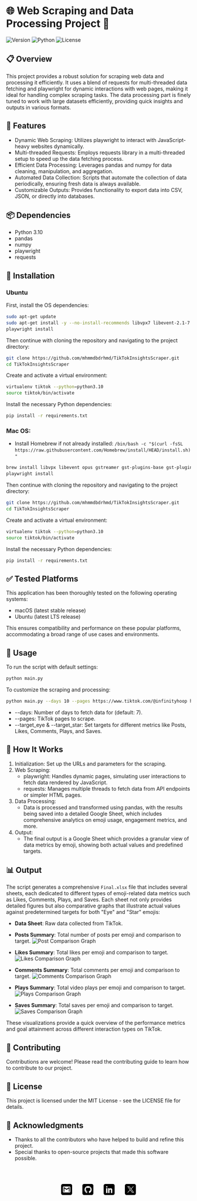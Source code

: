 # 🌐 Web Scraping and Data Processing Project 🚀

![Version](https://img.shields.io/badge/version-1.0-blue.svg)
![Python](https://img.shields.io/badge/python-3.10-blue.svg)
![License](https://img.shields.io/badge/license-MIT-green.svg)

## 📋 Overview

This project provides a robust solution for scraping web data and processing it efficiently. It uses a blend of requests for multi-threaded data fetching and playwright for dynamic interactions with web pages, making it ideal for handling complex scraping tasks. The data processing part is finely tuned to work with large datasets efficiently, providing quick insights and outputs in various formats.

## 🌟 Features

- Dynamic Web Scraping: Utilizes playwright to interact with JavaScript-heavy websites dynamically.
- Multi-threaded Requests: Employs requests library in a multi-threaded setup to speed up the data fetching process.
- Efficient Data Processing: Leverages pandas and numpy for data cleaning, manipulation, and aggregation.
- Automated Data Collection: Scripts that automate the collection of data periodically, ensuring fresh data is always available.
- Customizable Outputs: Provides functionality to export data into CSV, JSON, or directly into databases.

## 📦 Dependencies

- Python 3.10
- pandas
- numpy
- playwright
- requests

## 🔧 Installation

### Ubuntu
First, install the OS dependencies:
```bash
sudo apt-get update
sudo apt-get install -y --no-install-recommends libvpx7 libevent-2.1-7 libopus0 libgstreamer1.0-0 libgstreamer-plugins-base1.0-0 libharfbuzz-icu0 libhyphen0 libmanette-0.2-0 libflite1 libgles2 woff2 libgstreamer-gl1.0-0 libgstreamer-plugins-bad1.0-0 gstreamer1.0-libav
playwright install
```

Then continue with cloning the repository and navigating to the project directory:
```bash
git clone https://github.com/mhmmdbdrhmd/TikTokInsightsScraper.git
cd TikTokInsightsScraper
```
Create and activate a virtual environment:
```bash
virtualenv tiktok --python=python3.10
source tiktok/bin/activate
```

Install the necessary Python dependencies:
```bash
pip install -r requirements.txt
```

### Mac OS:

- Install Homebrew if not already installed: ```/bin/bash -c "$(curl -fsSL https://raw.githubusercontent.com/Homebrew/install/HEAD/install.sh)" ```

```zsh
brew install libvpx libevent opus gstreamer gst-plugins-base gst-plugins-good gst-plugins-bad gst-plugins-ugly gst-libav
playwright install
```

Then continue with cloning the repository and navigating to the project directory:
```zsh
git clone https://github.com/mhmmdbdrhmd/TikTokInsightsScraper.git
cd TikTokInsightsScraper
```
Create and activate a virtual environment:
```zsh
virtualenv tiktok --python=python3.10
source tiktok/bin/activate
```

Install the necessary Python dependencies:
```zsh
pip install -r requirements.txt
```

## ✅ Tested Platforms

This application has been thoroughly tested on the following operating systems:
- macOS (latest stable release)
- Ubuntu (latest LTS release)

This ensures compatibility and performance on these popular platforms, accommodating a broad range of use cases and environments.


## 🚀 Usage

To run the script with default settings:
```bash
python main.py
```
To customize the scraping and processing:
```bash
python main.py --days 10 --pages https://www.tiktok.com/@infinityhoop https://www.tiktok.com/@anotherpage --target_eye 50 20000 150 600000 700 --target_star 30 10000 200 300000 400
```
- --days: Number of days to fetch data for (default: 7).
- --pages: TikTok pages to scrape.
- --target_eye & --target_star: Set targets for different metrics like Posts, Likes, Comments, Plays, and Saves.

## 🎨 How It Works

1. Initialization: Set up the URLs and parameters for the scraping.
2. Web Scraping:
   - playwright: Handles dynamic pages, simulating user interactions to fetch data rendered by JavaScript.
   - requests: Manages multiple threads to fetch data from API endpoints or simpler HTML pages.
3. Data Processing:
   - Data is processed and transformed using pandas, with the results being saved into a detailed Google Sheet, which includes comprehensive analytics on emoji usage, engagement metrics, and more.
4. Output:
   - The final output is a Google Sheet which provides a granular view of data metrics by emoji, showing both actual values and predefined targets.

## 📊 Output

The script generates a comprehensive `Final.xlsx` file that includes several sheets, each dedicated to different types of emoji-related data metrics such as Likes, Comments, Plays, and Saves. Each sheet not only provides detailed figures but also comparative graphs that illustrate actual values against predetermined targets for both "Eye" and "Star" emojis:

- **Data Sheet**: Raw data collected from TikTok.
- **Posts Summary**: Total number of posts per emoji and comparison to target.
     ![Post Comparison Graph](https://github.com/mhmmdbdrhmd/TikTokInsightsScraper/assets/29101930/8f36944b-e5f7-4065-a24c-7a470d242fc2)

- **Likes Summary**: Total likes per emoji and comparison to target.
     ![Likes Comparison Graph](https://github.com/mhmmdbdrhmd/TikTokInsightsScraper/assets/29101930/cb161ab1-d3fc-4b63-9002-5ccd042b08a1)
  
- **Comments Summary**: Total comments per emoji and comparison to target.
     ![Comments Comparison Graph](https://github.com/mhmmdbdrhmd/TikTokInsightsScraper/assets/29101930/8087f163-9c7b-4f51-b968-2ea93a302044)

- **Plays Summary**: Total video plays per emoji and comparison to target.
     ![Plays Comparison Graph](https://github.com/mhmmdbdrhmd/TikTokInsightsScraper/assets/29101930/818dc32b-6a4a-452b-885e-9cb7e2c4155a)

- **Saves Summary**: Total saves per emoji and comparison to target.
     ![Saves Comparison Graph](https://github.com/mhmmdbdrhmd/TikTokInsightsScraper/assets/29101930/711584b7-5362-422e-9f88-74f445894703)

These visualizations provide a quick overview of the performance metrics and goal attainment across different interaction types on TikTok.



## 🤝 Contributing

Contributions are welcome! Please read the contributing guide to learn how to contribute to our project.

## 📜 License

This project is licensed under the MIT License - see the LICENSE file for details.

## 🎉 Acknowledgments

- Thanks to all the contributors who have helped to build and refine this project.
- Special thanks to open-source projects that made this software possible.

<br><br>

<div align="center">
<div align="center"><p align="center">
    &nbsp;&nbsp;&nbsp;&nbsp;&nbsp;
    <a href="mhmmdbdrhmd@gmail.com" style="text-decoration: none;" alt="Email">
        <img src="https://github.com/mhmmdbdrhmd/Data/blob/main/Icons/ICON%20_Black%20-%20GMail.png" width="6%" />
    </a>&nbsp;&nbsp;&nbsp;&nbsp;&nbsp;
    <a href="https://github.com/mhmmdbdrhmd" style="text-decoration: none;" alt="GitHub">
        <img src="https://github.com/mhmmdbdrhmd/Data/blob/main/Icons/ICON%20_Black-%20Github.png" width="6%" />
    </a>&nbsp;&nbsp;&nbsp;&nbsp;&nbsp;
    <a href="https://www.linkedin.com/in/mohamad-badri-ahmadi-aa2a1a8a?original_referer=https%3A%2F%2Fwww.google.com%2F" style="text-decoration: none;" alt="LinkedIn">
        <img src="https://github.com/mhmmdbdrhmd/Data/blob/main/Icons/ICON%20_Black%20-%20Linkding.png" width="6%" />
    </a>&nbsp;&nbsp;&nbsp;&nbsp;&nbsp;
  <a href="https://twitter.com/mhmmdbdrhmd" style="text-decoration: none;" alt="Twitter">
        <img src="https://github.com/mhmmdbdrhmd/Data/blob/main/Icons/ICON%20_Black%20-%20Twitter%20X.png" width="6%"/>
    </a>
    &nbsp;&nbsp;&nbsp;&nbsp;&nbsp;
</div>
</div>
